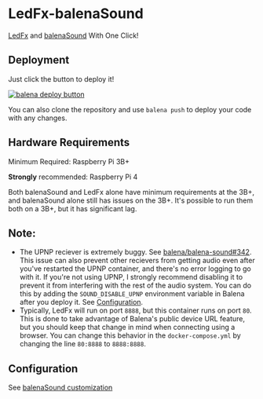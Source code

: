 # LedFx-balenaSound
[LedFx](https://github.com/LedFx/LedFx) and [balenaSound](https://github.com/balenalabs/balena-sound) With One Click!

## Deployment

Just click the button to deploy it!

[![balena deploy button](https://www.balena.io/deploy.svg)](https://dashboard.balena-cloud.com/deploy?repoUrl=https://github.com/ShiromMakkad/LedFx-balenaSound)

You can also clone the repository and use `balena push` to deploy your code with any changes. 

## Hardware Requirements

Minimum Required: Raspberry Pi 3B+

**Strongly** recommended: Raspberry Pi 4

Both balenaSound and LedFx alone have minimum requirements at the 3B+, and balenaSound alone still has issues on the 3B+. It's possible to run them both on a 3B+, but it has significant lag. 

## Note:

- The UPNP reciever is extremely buggy. See [balena/balena-sound#342](https://github.com/balenalabs/balena-sound/issues/342). This issue can also prevent other recievers from getting audio even after you've restarted the UPNP container, and there's no error logging to go with it. If you're not using UPNP, I strongly recommend disabling it to prevent it from interfering with the rest of the audio system. You can do this by adding the `SOUND_DISABLE_UPNP` environment variable in Balena after you deploy it. See [Configuration](#configuration).
- Typically, LedFx will run on port `8888`, but this container runs on port `80`. This is done to take advantage of Balena's public device URL feature, but you should keep that change in mind when connecting using a browser. You can change this behavior in the `docker-compose.yml` by changing the line `80:8888` to `8888:8888`. 

## Configuration

See [balenaSound customization](https://sound.balenalabs.io/docs/customization)

